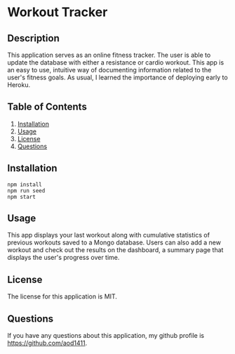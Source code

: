 # Workout Tracker
 
## Description

This application serves as an online fitness tracker. The user is able to update the database with either a resistance or cardio workout. This app is an easy to use, intuitive way of documenting information related to the user's fitness goals. As usual, I learned the importance of deploying early to Heroku. 

## Table of Contents 

1. [Installation](#installation)
2. [Usage](#usage)
3. [License](#license)
4. [Questions](#questions)

## Installation

```
npm install
npm run seed
npm start
```

## Usage 

This app displays your last workout along with cumulative statistics of previous workouts saved to a Mongo database. Users can also add a new workout and check out the results on the dashboard, a summary page that displays the user's progress over time. 

## License

The license for this application is MIT.


## Questions

If you have any questions about this application, my github profile is https://github.com/aod1411.